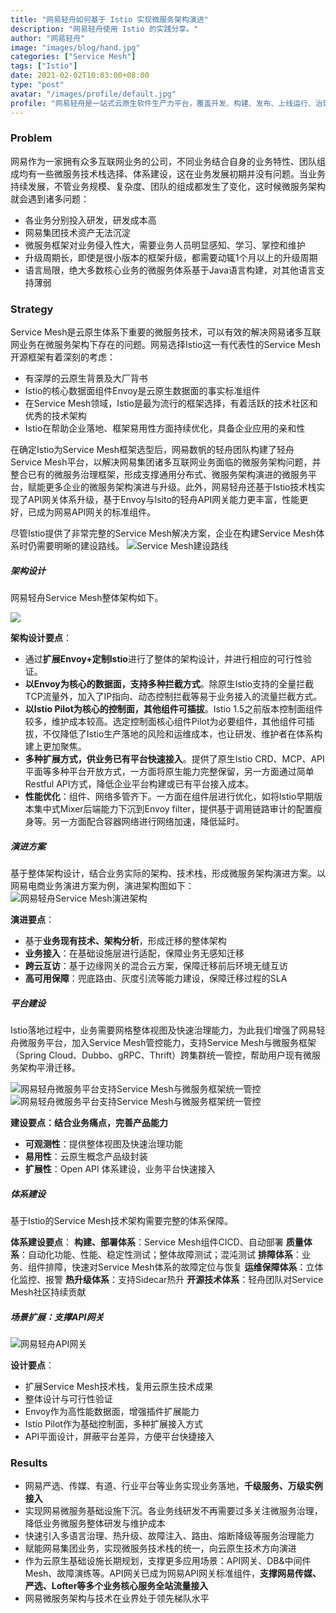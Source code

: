 ```yaml
---
title: "网易轻舟如何基于 Istio 实现微服务架构演进"
description: "网易轻舟使用 Istio 的实践分享。"
author: "网易轻舟"
image: "images/blog/hand.jpg"
categories: ["Service Mesh"]
tags: ["Istio"]
date: 2021-02-02T10:03:00+08:00
type: "post"
avatar: "/images/profile/default.jpg"
profile: "网易轻舟是一站式云原生软件生产力平台，覆盖开发、构建、发布、上线运行、治理和运维等环节，源自网易内部的大规模互联网业务实践，经过金融、制造、物流等行业客户的生产环境验证。"
---
```


### Problem

网易作为一家拥有众多互联网业务的公司，不同业务结合自身的业务特性、团队组成均有一些微服务技术栈选择、体系建设，这在业务发展初期并没有问题。当业务持续发展，不管业务规模、复杂度、团队的组成都发生了变化，这时候微服务架构就会遇到诸多问题：

- 各业务分别投入研发，研发成本高
- 网易集团技术资产无法沉淀
- 微服务框架对业务侵入性大，需要业务人员明显感知、学习、掌控和维护
- 升级周期长，即使是很小版本的框架升级，都需要动辄1个月以上的升级周期
- 语言局限，绝大多数核心业务的微服务体系基于Java语言构建，对其他语言支持薄弱

### Strategy

Service Mesh是云原生体系下重要的微服务技术，可以有效的解决网易诸多互联网业务在微服务架构下存在的问题。网易选择Istio这一有代表性的Service Mesh开源框架有着深刻的考虑：

- 有深厚的云原生背景及大厂背书
- Istio的核心数据面组件Envoy是云原生数据面的事实标准组件
- 在Service Mesh领域，Istio是最为流行的框架选择，有着活跃的技术社区和优秀的技术架构
- Istio在帮助企业落地、框架易用性方面持续优化，具备企业应用的亲和性

在确定Istio为Service Mesh框架选型后，网易数帆的轻舟团队构建了轻舟Service Mesh平台，以解决网易集团诸多互联网业务面临的微服务架构问题，并整合已有的微服务治理框架，形成支撑通用分布式、微服务架构演进的微服务平台，赋能更多企业的微服务架构演进与升级。此外，网易轻舟还基于Istio技术栈实现了API网关体系升级，基于Envoy与Isito的轻舟API网关能力更丰富，性能更好，已成为网易API网关的标准组件。

尽管Istio提供了非常完整的Service Mesh解决方案，企业在构建Service Mesh体系时仍需要明晰的建设路线。
![Service Mesh建设路线](008eGmZEly1gn9clbh23vj30ye0ow4b3.jpg)

##### 架构设计

网易轻舟Service Mesh整体架构如下。

![](https://tva1.sinaimg.cn/large/008eGmZEly1gna7mmf7otj311s0u0wk1.jpg)

**架构设计要点**：

- 通过**扩展Envoy+定制Istio**进行了整体的架构设计，并进行相应的可行性验证。
- **以Envoy为核心的数据面，支持多种拦截方式**。除原生Istio支持的全量拦截TCP流量外，加入了IP指向、动态控制拦截等易于业务接入的流量拦截方式。
- **以Istio Pilot为核心的控制面，其他组件可插拔**。Istio 1.5之前版本控制面组件较多，维护成本较高。选定控制面核心组件Pilot为必要组件，其他组件可插拔，不仅降低了Istio生产落地的风险和运维成本，也让研发、维护者在体系构建上更加聚焦。
- **多种扩展方式，供业务已有平台快速接入**。提供了原生Istio CRD、MCP、API平面等多种平台开放方式，一方面将原生能力完整保留，另一方面通过简单Restful API方式，降低企业平台构建或已有平台接入成本。
- **性能优化**：组件、网络多管齐下。一方面在组件层进行优化，如将Istio早期版本集中式Mixer后端能力下沉到Envoy filter，提供基于调用链路审计的配置瘦身等。另一方面配合容器网络进行网络加速，降低延时。

##### 演进方案

基于整体架构设计，结合业务实际的架构、技术栈，形成微服务架构演进方案。以网易电商业务演进方案为例，演进架构图如下：
![网易轻舟Service Mesh演进架构](008eGmZEly1gn9gb6swd4j30y70u00vq.jpg)

**演进要点**：

- 基于**业务现有技术、架构分析**，形成迁移的整体架构
- **业务接入**：在基础设施层进行适配，保障业务无感知迁移
- **跨云互访**：基于边缘网关的混合云方案，保障迁移前后环境无缝互访
- **高可用保障**：兜底路由、灰度引流等能力建设，保障迁移过程的SLA

##### 平台建设

Istio落地过程中，业务需要网格整体视图及快速治理能力，为此我们增强了网易轻舟微服务平台，加入Service Mesh管控能力，支持Service Mesh与微服务框架（Spring Cloud、Dubbo、gRPC、Thrift）跨集群统一管控，帮助用户现有微服务架构平滑迁移。

![网易轻舟微服务平台支持Service Mesh与微服务框架统一管控](008eGmZEly1gn9gb550amj31o20u0jvv.jpg)
![网易轻舟微服务平台支持Service Mesh与微服务框架统一管控](008eGmZEly1gn9gb7jd9oj31o20u0gr3.jpg)

**建设要点：结合业务痛点，完善产品能力**

- **可观测性**：提供整体视图及快速治理功能
- **易用性**：云原生概念产品级封装
- **扩展性**：Open API 体系建设，业务平台快速接入

##### 体系建设

基于Istio的Service Mesh技术架构需要完整的体系保障。

**体系建设要点**：
**构建、部署体系**：Service Mesh组件CICD、自动部署
**质量体系**：自动化功能、性能、稳定性测试；整体故障测试；混沌测试
**排障体系**：业务、组件排障，快速对Service Mesh体系的故障定位与恢复
**运维保障体系**：立体化监控、报警
**热升级体系**：支持Sidecar热升
**开源技术体系**：轻舟团队对Service Mesh社区持续贡献

##### 场景扩展：支撑API网关

![网易轻舟API网关](008eGmZEly1gn9gb4oef0j30d40bj0tj.jpg)

**设计要点**：

- 扩展Service Mesh技术栈，复用云原生技术成果
- 整体设计与可行性验证
- Envoy作为高性能数据面，增强插件扩展能力
- Istio Pilot作为基础控制面，多种扩展接入方式
- API平面设计，屏蔽平台差异，方便平台快捷接入

### Results

- 网易严选、传媒、有道、行业平台等业务实现业务落地，**千级服务、万级实例接入**
- 实现网易微服务基础设施下沉。各业务线研发不再需要过多关注微服务治理，降低业务微服务整体研发与维护成本
- 快速引入多语言治理、热升级、故障注入、路由、熔断降级等服务治理能力
- 赋能网易集团业务，实现微服务技术栈的统一，向云原生技术方向演进
- 作为云原生基础设施长期规划，支撑更多应用场景：API网关、DB&中间件 Mesh、故障演练等。API网关已成为网易API网关标准组件，**支撑网易传媒、严选、Lofter等多个业务核心服务全站流量接入**
- 网易微服务架构与技术在业界处于领先梯队水平